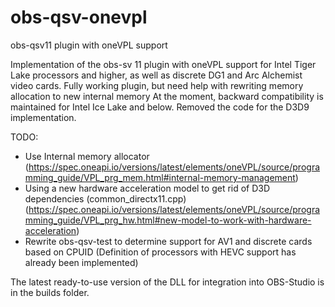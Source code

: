 # obs-qsv-onevpl
obs-qsv11 plugin with oneVPL support

Implementation of the obs-sv 11 plugin with oneVPL support for Intel Tiger Lake processors and higher, as well as discrete DG1 and Arc Alchemist video cards.
Fully working plugin, but need help with rewriting memory allocation to new internal memory
At the moment, backward compatibility is maintained for Intel Ice Lake and below.
Removed the code for the D3D9 implementation.

TODO:
- Use Internal memory allocator (https://spec.oneapi.io/versions/latest/elements/oneVPL/source/programming_guide/VPL_prg_mem.html#internal-memory-management)
- Using a new hardware acceleration model to get rid of D3D dependencies (common_directx11.cpp) (https://spec.oneapi.io/versions/latest/elements/oneVPL/source/programming_guide/VPL_prg_hw.html#new-model-to-work-with-hardware-acceleration)
- Rewrite obs-qsv-test to determine support for AV1 and discrete cards based on CPUID (Definition of processors with HEVC support has already been implemented)

The latest ready-to-use version of the DLL for integration into OBS-Studio is in the builds folder.
